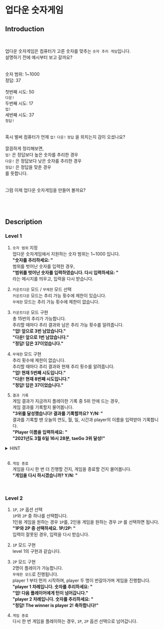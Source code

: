 # 업다운 숫자게임
## Introduction
<br>

업다운 숫자게임은 컴퓨터가 고른 숫자를 맞추는 `숫자 추리 게임`입니다.  
설명하기 전에 예시부터 보고 갈까요?  
<br>
<br>
숫자 범위: 1~1000  
정답: 37  
<br>
첫번째 시도: 50  
`다운!`  
두번째 시도: 17  
`업!`  
세번째 시도: 37  
`정답!`
<br>
<br>
<br>
혹시 벌써 컴퓨터가 언제 `업!` `다운!` `정답` 을 외치는지 감이 오셨나요?  
<br>
깔끔하게 정리해보면,  
`업!` 은 정답보다 높은 숫자를 추리한 경우  
`다운!` 은 정답보다 낮은 숫자를 추리한 경우  
`정답!` 은 정답을 맞춘 경우  
를 뜻합니다.  
<br>
<br>
그럼 이제 업다운 숫자게임을 만들어 볼까요?  
<br>
<br>
<br>

## Description

### Level 1
1. `숫자 범위` 지정  
업다운 숫자게임에서 지원하는 숫자 범위는 1~1000 입니다.  
**"숫자를 추리하세요: "**  
범위를 벗어난 숫자를 입력한 경우,  
**"범위를 벗어난 숫자를 입력하였습니다. 다시 입력하세요: "**  
라는 메시지를 띄우고, 입력을 다시 받습니다.

2. `카운트다운` 모드 / `무제한` 모드 선택  
`카운트다운` 모드는 추리 가능 횟수에 제한이 있습니다.  
`무제한` 모드는 추리 가능 횟수에 제한이 없습니다.  

3. `카운트다운` 모드 구현  
총 15번의 추리가 가능합니다.  
추리할 때마다 추리 결과와 남은 추리 가능 횟수를 알려줍니다.  
**"업! 앞으로 3번 남았습니다."**  
**"다운! 앞으로 1번 남았습니다."**  
**"정답! 답은 37이었습니다."**  

4. `무제한` 모드 구현  
추리 횟수에 제한이 없습니다.  
추리할 때마다 추리 결과와 현재 추리 횟수를 알려줍니다.  
**"업! 현재 5번째 시도입니다."**  
**"다운! 현재 8번째 시도입니다."**  
**"정답! 답은 37이었습니다."**  

5. `결과 기록`  
게임 결과가 지금까지 플레이한 기록 중 5위 안에 드는 경우,  
게임 결과를 기록할지 물어봅니다.  
**"3위를 달성했습니다! 결과를 기록할까요? Y/N: "**  
결과를 기록할 땐 오늘의 연도, 월, 일, 시간과 player의 이름을 입력받아 기록합니다.  
**"Player 이름을 입력하세요: "**  
**"2021년도 3월 6일 16시 28분, taeGo 3위 달성!"**  
<details><summary>HINT</summary>
"txt 파일 입출력" 을 참고합시다
</details>
<br>

6. `게임 종료`  
게임을 다시 한 번 더 진행할 건지, 게임을 종료할 건지 물어봅니다.  
**"게임을 다시 하시겠습니까? Y/N: "**
<br>

### Level 2

1. `1P`, `2P` 옵션 선택  
`1P`와 `2P` 중 하나를 선택합니다.  
1인용 게임을 원하는 경우 `1P`를, 2인용 게임을 원하는 경우 `2P` 를 선택하면 됩니다.  
**"1P와 2P 중 선택하세요. 1P/2P: "**  
입력이 잘못된 경우, 입력을 다시 받습니다.  

2. `1P` 모드 구현  
level 1의 구현과 같습니다.  

3. `2P` 모드 구현  
2명이 플레이가 가능합니다.  
`무제한 모드`로 진행됩니다.  
player 1 부터 먼저 시작하며, player 두 명이 번갈아가며 게임을 진행합니다.  
**"player 1 차례입니다. 숫자를 추리하세요: "**  
**"업! 다음 플레이어에게 턴이 넘어갑니다."**  
**"player 2 차례입니다. 숫자를 추리하세요: "**  
**"정답! The winner is player 2! 축하합니다!"**

4. `게임 종료`  
다시 한 번 게임을 플레이하는 경우, `1P`, `2P` 옵션 선택으로 넘어갑니다.  
<br>
<br>
<br>
